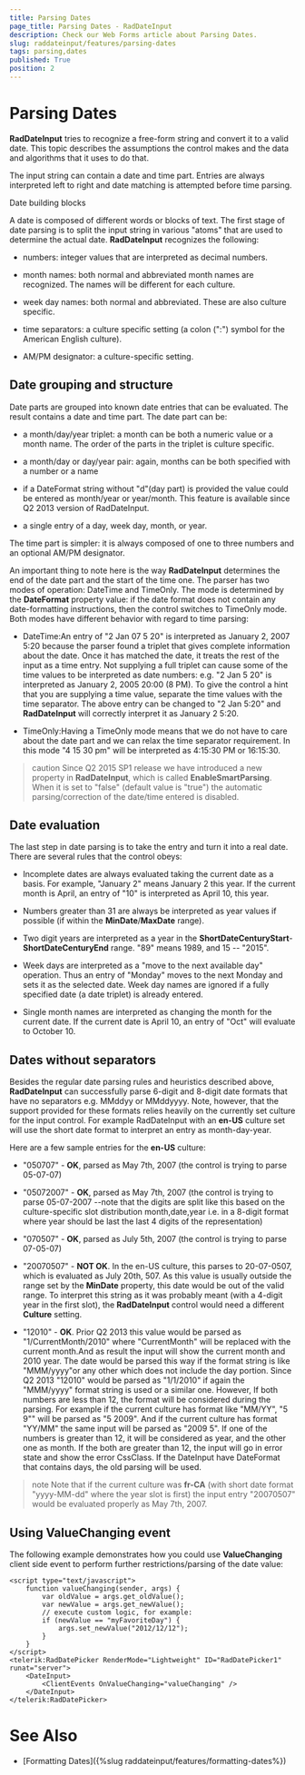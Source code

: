 ```yaml
---
title: Parsing Dates
page_title: Parsing Dates - RadDateInput
description: Check our Web Forms article about Parsing Dates.
slug: raddateinput/features/parsing-dates
tags: parsing,dates
published: True
position: 2
---
```


# Parsing Dates





**RadDateInput** tries to recognize a free-form string and convert it to a valid date. This topic describes the assumptions the control makes and the data and algorithms that it uses to do that.

The input string can contain a date and time part. Entries are always interpreted left to right and date matching is attempted before time parsing.

Date building blocks

A date is composed of different words or blocks of text. The first stage of date parsing is to split the input string in various "atoms" that are used to determine the actual date. **RadDateInput** recognizes the following:

* numbers: integer values that are interpreted as decimal numbers.

* month names: both normal and abbreviated month names are recognized. The names will be different for each culture.

* week day names: both normal and abbreviated. These are also culture specific.

* time separators: a culture specific setting (a colon (":") symbol for the American English culture).

* AM/PM designator: a culture-specific setting.

## Date grouping and structure

Date parts are grouped into known date entries that can be evaluated. The result contains a date and time part. The date part can be:

* a month/day/year triplet: a month can be both a numeric value or a month name. The order of the parts in the triplet is culture specific.

* a month/day or day/year pair: again, months can be both specified with a number or a name

* if a DateFormat string without "d"(day part) is provided the value could be entered as month/year or year/month. This feature is available since Q2 2013 version of RadDateInput.

* a single entry of a day, week day, month, or year.

The time part is simpler: it is always composed of one to three numbers and an optional AM/PM designator.

An important thing to note here is the way **RadDateInput** determines the end of the date part and the start of the time one. The parser has two modes of operation: DateTime and TimeOnly. The mode is determined by the **DateFormat** property value: if the date format does not contain any date-formatting instructions, then the control switches to TimeOnly mode. Both modes have different behavior with regard to time parsing:

* DateTime:An entry of "2 Jan 07 5 20" is interpreted as January 2, 2007 5:20 because the parser found a triplet that gives complete information about the date. Once it has matched the date, it treats the rest of the input as a time entry. Not supplying a full triplet can cause some of the time values to be interpreted as date numbers: e.g. "2 Jan 5 20" is interpreted as January 2, 2005 20:00 (8 PM). To give the control a hint that you are supplying a time value, separate the time values with the time separator. The above entry can be changed to "2 Jan 5:20" and **RadDateInput** will correctly interpret it as January 2 5:20.

* TimeOnly:Having a TimeOnly mode means that we do not have to care about the date part and we can relax the time separator requirement. In this mode "4 15 30 pm" will be interpreted as 4:15:30 PM or 16:15:30.

>caution Since Q2 2015 SP1 release we have introduced a new property in **RadDateInput**, which is called **EnableSmartParsing**. When it is set to "false" (default value is "true") the automatic parsing/correction of the date/time entered is disabled.
>

## Date evaluation

The last step in date parsing is to take the entry and turn it into a real date. There are several rules that the control obeys:

* Incomplete dates are always evaluated taking the current date as a basis. For example, "January 2" means January 2 this year. If the current month is April, an entry of "10" is interpreted as April 10, this year.

* Numbers greater than 31 are always be interpreted as year values if possible (if within the **MinDate**/**MaxDate** range).

* Two digit years are interpreted as a year in the **ShortDateCenturyStart**-**ShortDateCenturyEnd** range. "89" means 1989, and 15 -- "2015".

* Week days are interpreted as a "move to the next available day" operation. Thus an entry of "Monday" moves to the next Monday and sets it as the selected date. Week day names are ignored if a fully specified date (a date triplet) is already entered.

* Single month names are interpreted as changing the month for the current date. If the current date is April 10, an entry of "Oct" will evaluate to October 10.

## Dates without separators

Besides the regular date parsing rules and heuristics described above, **RadDateInput** can successfully parse 6-digit and 8-digit date formats that have no separators e.g. MMddyy or MMddyyyy. Note, however, that the support provided for these formats relies heavily on the currently set culture for the input control. For example RadDateInput with an **en-US** culture set will use the short date format to interpret an entry as month-day-year.

Here are a few sample entries for the **en-US** culture:

* "050707" - **OK**, parsed as May 7th, 2007 (the control is trying to parse 05-07-07)

* "05072007" - **OK**, parsed as May 7th, 2007 (the control is trying to parse 05-07-2007 --note that the digits are split like this based on the culture-specific slot distribution month,date,year i.e. in a 8-digit format where year should be last the last 4 digits of the representation)

* "070507" - **OK**, parsed as July 5th, 2007 (the control is trying to parse 07-05-07)

* "20070507" - **NOT OK**. In the en-US culture, this parses to 20-07-0507, which is evaluated as July 20th, 507. As this value is usually outside the range set by the **MinDate** property, this date would be out of the valid range. To interpret this string as it was probably meant (with a 4-digit year in the first slot), the **RadDateInput** control would need a different **Culture** setting.

* "12010" - **OK**. Prior Q2 2013 this value would be parsed as "1/CurrentMonth/2010" where "CurrentMonth" will be replaced with the current month.And as result the input will show the current month and 2010 year. The date would be parsed this way if the format string is like	"MMM/yyyy"or any other which does not include the day portion. Since Q2 2013 "12010" would be parsed as "1/1/2010" if again the "MMM/yyyy" format string is used or a similar one.	However, If both numbers are less than 12, the format will be considered during the parsing. For example if the current culture has format like "MM/YY", "5 9"" will be parsed	as "5 2009". And if the current culture has format "YY/MM" the same input will be parsed as "2009 5". If one of the numbers is greater than 12, it will be considered as year, and the other one as month.	If the both are greater than 12, the input will go in error state and show the error CssClass. If the DateInput have DateFormat that contains days, the old parsing will be used.

>note Note that if the current culture was **fr-CA** (with short date format "yyyy-MM-dd" where the year slot is first) the input entry "20070507" would be evaluated properly as May 7th, 2007.
>


## Using ValueChanging event

The following example demonstrates how you could use **ValueChanging** client side event to perform further restrictions/parsing of the date value:

````ASPNET
<script type="text/javascript">
	function valueChanging(sender, args) {
		var oldValue = args.get_oldValue();
		var newValue = args.get_newValue();
		// execute custom logic, for example:
		if (newValue == "myFavoriteDay") {
			args.set_newValue("2012/12/12");
		}
	}
</script>
<telerik:RadDatePicker RenderMode="Lightweight" ID="RadDatePicker1" runat="server">
	<DateInput>
		<ClientEvents OnValueChanging="valueChanging" />
	</DateInput>
</telerik:RadDatePicker>
````



# See Also

 * [Formatting Dates]({%slug raddateinput/features/formatting-dates%})
